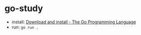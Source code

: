 # go-study

- install: [Download and install - The Go Programming Language](https://golang.org/doc/install)
- run: `go run .`
